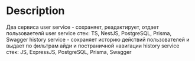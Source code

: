 # Description
Два сервиса
user service - сохраняет, реадактирует, отдает пользоваетелй
user service стек: TS, NestJS, PostgreSQL, Prisma, Swagger
history service - сохраняет историю действий пользователей и выдает по фильтрам айди и постраничной навигации
history service стек: JS, ExpressJS, PostgreSQL, Prisma, Swagger


